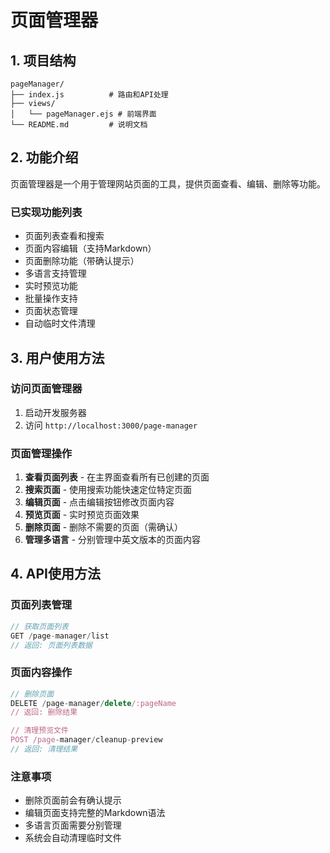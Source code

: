 # 页面管理器

## 1. 项目结构

```
pageManager/
├── index.js          # 路由和API处理
├── views/
│   └── pageManager.ejs # 前端界面
└── README.md         # 说明文档
```

## 2. 功能介绍

页面管理器是一个用于管理网站页面的工具，提供页面查看、编辑、删除等功能。

### 已实现功能列表

- 页面列表查看和搜索
- 页面内容编辑（支持Markdown）
- 页面删除功能（带确认提示）
- 多语言支持管理
- 实时预览功能
- 批量操作支持
- 页面状态管理
- 自动临时文件清理

## 3. 用户使用方法

### 访问页面管理器
1. 启动开发服务器
2. 访问 `http://localhost:3000/page-manager`

### 页面管理操作
1. **查看页面列表** - 在主界面查看所有已创建的页面
2. **搜索页面** - 使用搜索功能快速定位特定页面
3. **编辑页面** - 点击编辑按钮修改页面内容
4. **预览页面** - 实时预览页面效果
5. **删除页面** - 删除不需要的页面（需确认）
6. **管理多语言** - 分别管理中英文版本的页面内容

## 4. API使用方法

### 页面列表管理
```javascript
// 获取页面列表
GET /page-manager/list
// 返回: 页面列表数据
```

### 页面内容操作
```javascript
// 删除页面
DELETE /page-manager/delete/:pageName
// 返回: 删除结果

// 清理预览文件
POST /page-manager/cleanup-preview
// 返回: 清理结果
```

### 注意事项

- 删除页面前会有确认提示
- 编辑页面支持完整的Markdown语法
- 多语言页面需要分别管理
- 系统会自动清理临时文件